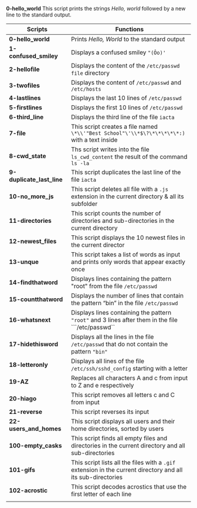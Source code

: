**0-hello_world**
This script prints the strings _Hello, world_ followed by a new line to the standard output.

|**Scripts**                  |**Functions**                                                                                       | 
|-----------------------------|----------------------------------------------------------------------------------------------------|   
|**0-hello_world**            |Prints *Hello, World* to the standard output                                                        |  
|**1-confused_smiley**        |Displays a confused smiley ```"(Ôo)'```                                                             |
|**2-hellofile**              |Displays the content of the ```/etc/passwd file``` directory                                        |
|**3-twofiles**               |Displays the content of ```/etc/passwd``` and ```/etc/hosts```                                      |
|**4-lastlines**              |Displays the last 10 lines of ```/etc/passwd```                                                     |
|**5-firstlines**             |Displays the first 10 lines of ```/etc/passwd```                                                    |
|**6-third_line**             |Displays the third line of the file ```iacta```                                                     |
|**7-file**                   |This script creates a file named ```\*\\'"Best School"\'\\*$\?\*\*\*\*\*:)``` with a text inside    |
|**8-cwd_state**              |Ths script writes into the file ```ls_cwd_content``` the result of the command ```ls -la```         |
|**9-duplicate_last_line**    |This script duplicates the last line of the file ```iacta```                                        |
|**10-no_more_js**            |This script deletes all file with a ```.js``` extension in the current directory & all its subfolder|
|**11-directories**           |This script counts the number of directories and sub-directories in the current directory           |
|**12-newest_files**          |This script displays the 10 newest files in the current director                                    |
|**13-unque**                 |This script takes a list of words as input and prints only words that appear exactly once           |
|**14-findthatword**          |Displays lines containing the pattern "root" from the file ```/etc/passwd```                        |
|**15-countthatword**         |Displays the number of lines that contain the pattern “bin” in the file ```/etc/passwd```           |
|**16-whatsnext**             |Displays lines containing the pattern ```"root"``` and 3 lines after them in the file ```/etc/passwd``|
|**17-hidethisword**          |Displays all the lines in the file ```/etc/passwd``` that do not contain the pattern ```"bin"```      |
|**18-letteronly**            |Displays all lines of the file ```/etc/ssh/sshd_config``` starting with a letter                      |
|**19-AZ**                    |Replaces all characters A and c from input to Z and e respectively                                    |
|**20-hiago**                 |This script removes all letters c and C from input                                                    |
|**21-reverse**               |This script reverses its input                                                                        |
|**22-users_and_homes**       |This script displays all users and their home directories, sorted by users                            |
|**100-empty_casks**          |This script finds all empty files and directories in the current directory and all sub-directories    |
|**101-gifs**                 |This script lists all the files with a ```.gif``` extension in the current directory and all its sub-directories|
|**102-acrostic**             |This script decodes acrostics that use the first letter of each line                                  |
|                             |                                                                                                      | 
